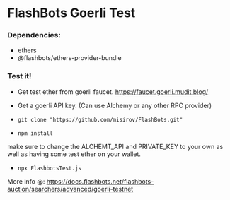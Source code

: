 # FlashBots Goerli Test

### Dependencies:
- ethers
- @flashbots/ethers-provider-bundle


### Test it!

- Get test ether from goerli faucet. https://faucet.goerli.mudit.blog/

- Get a goerli API key. (Can use Alchemy or any other RPC provider)

- `git clone "https://github.com/misirov/FlashBots.git"`

- `npm install`

make sure to change the ALCHEMT_API and PRIVATE_KEY to your own as well as having some test ether on your wallet.  

- `npx FlashbotsTest.js`



More info @:
https://docs.flashbots.net/flashbots-auction/searchers/advanced/goerli-testnet
